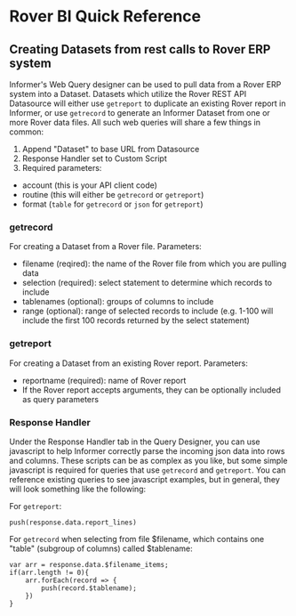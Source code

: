 # Rover BI Quick Reference

## Creating Datasets from rest calls to Rover ERP system
Informer's Web Query designer can be used to pull data from a Rover ERP system into a Dataset.  Datasets which utilize the Rover REST API Datasource will either use `getreport` to duplicate an existing Rover report in Informer, or use `getrecord` to generate an Informer Dataset from one or more Rover data files.  All such web queries will share a few things in common:
1. Append "Dataset" to base URL from Datasource
2. Response Handler set to Custom Script
3. Required parameters:
  - account (this is your API client code)
  - routine (this will either be `getrecord` or `getreport`)
  - format (`table` for `getrecord` or `json` for `getreport`)

### getrecord
For creating a Dataset from a Rover file.
Parameters:
 - filename (reqired): the name of the Rover file from which you are pulling data
 - selection (required): select statement to determine which records to include
 - tablenames (optional): groups of columns to include
 - range (optional): range of selected records to include (e.g. 1-100 will include the first 100 records returned by the select statement)

### getreport
For creating a Dataset from an existing Rover report.
Parameters:
 - reportname (required): name of Rover report
 - If the Rover report accepts arguments, they can be optionally included as query parameters

### Response Handler
Under the Response Handler tab in the Query Designer, you can use javascript to help Informer correctly parse the incoming json data into rows and columns.  These scripts can be as complex as you like, but some simple javascript is required for queries that use `getrecord` and `getreport`.  You can reference existing queries to see javascript examples, but in general, they will look something like the following:

For `getreport`:
```
push(response.data.report_lines)
```

For `getrecord` when selecting from file $filename, which contains one "table" (subgroup of columns) called $tablename:
```
var arr = response.data.$filename_items;
if(arr.length != 0){
	arr.forEach(record => {
        push(record.$tablename);
    })
}
```

